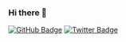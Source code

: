 ### Hi there 👋

[![GitHub Badge](https://img.shields.io/badge/-GitHub-000?style=flat&logo=Github&logoColor=white)](https://github.com/resqnet)
[![Twitter Badge](https://img.shields.io/badge/-Twitter-1ca0f1?style=flat-square&logo=twitter&logoColor=white&link=https://twitter.com/resqwork)](https://twitter.com/resqwork)

<!--
**resqnet/resqnet** is a ✨ _special_ ✨ repository because its `README.md` (this file) appears on your GitHub profile.

Here are some ideas to get you started:

- 🔭 I’m currently working on ...
- 🌱 I’m currently learning ...
- 👯 I’m looking to collaborate on ...
- 🤔 I’m looking for help with ...
- 💬 Ask me about ...
- 📫 How to reach me: ...
- 😄 Pronouns: ...
- ⚡ Fun fact: ...
-->
